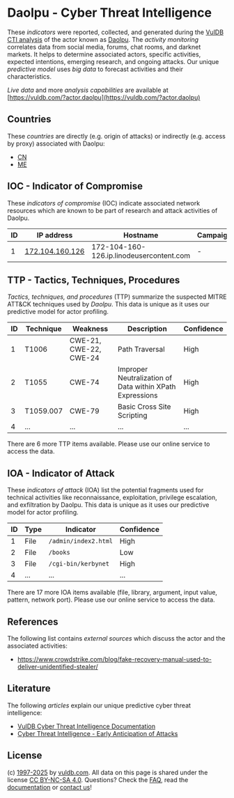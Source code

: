 # Daolpu - Cyber Threat Intelligence

These _indicators_ were reported, collected, and generated during the [VulDB CTI analysis](https://vuldb.com/?kb.cti) of the actor known as [Daolpu](https://vuldb.com/?actor.daolpu). The _activity monitoring_ correlates data from social media, forums, chat rooms, and darknet markets. It helps to determine associated actors, specific activities, expected intentions, emerging research, and ongoing attacks. Our unique _predictive model_ uses _big data_ to forecast activities and their characteristics.

_Live data_ and more _analysis capabilities_ are available at [https://vuldb.com/?actor.daolpu](https://vuldb.com/?actor.daolpu)

## Countries

These _countries_ are directly (e.g. origin of attacks) or indirectly (e.g. access by proxy) associated with Daolpu:

* [CN](https://vuldb.com/?country.cn)
* [ME](https://vuldb.com/?country.me)

## IOC - Indicator of Compromise

These _indicators of compromise_ (IOC) indicate associated network resources which are known to be part of research and attack activities of Daolpu.

ID | IP address | Hostname | Campaign | Confidence
-- | ---------- | -------- | -------- | ----------
1 | [172.104.160.126](https://vuldb.com/?ip.172.104.160.126) | 172-104-160-126.ip.linodeusercontent.com | - | High

## TTP - Tactics, Techniques, Procedures

_Tactics, techniques, and procedures_ (TTP) summarize the suspected MITRE ATT&CK techniques used by _Daolpu_. This data is unique as it uses our predictive model for actor profiling.

ID | Technique | Weakness | Description | Confidence
-- | --------- | -------- | ----------- | ----------
1 | T1006 | CWE-21, CWE-22, CWE-24 | Path Traversal | High
2 | T1055 | CWE-74 | Improper Neutralization of Data within XPath Expressions | High
3 | T1059.007 | CWE-79 | Basic Cross Site Scripting | High
4 | ... | ... | ... | ...

There are 6 more TTP items available. Please use our online service to access the data.

## IOA - Indicator of Attack

These _indicators of attack_ (IOA) list the potential fragments used for technical activities like reconnaissance, exploitation, privilege escalation, and exfiltration by Daolpu. This data is unique as it uses our predictive model for actor profiling.

ID | Type | Indicator | Confidence
-- | ---- | --------- | ----------
1 | File | `/admin/index2.html` | High
2 | File | `/books` | Low
3 | File | `/cgi-bin/kerbynet` | High
4 | ... | ... | ...

There are 17 more IOA items available (file, library, argument, input value, pattern, network port). Please use our online service to access the data.

## References

The following list contains _external sources_ which discuss the actor and the associated activities:

* https://www.crowdstrike.com/blog/fake-recovery-manual-used-to-deliver-unidentified-stealer/

## Literature

The following _articles_ explain our unique predictive cyber threat intelligence:

* [VulDB Cyber Threat Intelligence Documentation](https://vuldb.com/?kb.cti)
* [Cyber Threat Intelligence - Early Anticipation of Attacks](https://www.scip.ch/en/?labs.20201022)

## License

(c) [1997-2025](https://vuldb.com/?kb.changelog) by [vuldb.com](https://vuldb.com/?kb.about). All data on this page is shared under the license [CC BY-NC-SA 4.0](https://creativecommons.org/licenses/by-nc-sa/4.0/). Questions? Check the [FAQ](https://vuldb.com/?kb.faq), read the [documentation](https://vuldb.com/?kb) or [contact us](https://vuldb.com/?contact)!
